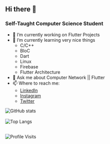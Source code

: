 
<!--
**MarceloJSCesar/MarceloJSCesar** is a ✨ _special_ ✨ repository because its `README.md` (this file) appears on your GitHub profile.

Here are some ideas to get you started:

- 🔭 I’m currently working on ...
- 🌱 I’m currently learning ...
- 👯 I’m looking to collaborate on ...
- 🤔 I’m looking for help with ...
- 💬 Ask me about ...
- 📫 How to reach me: ...
- 😄 Pronouns: ...
- ⚡ Fun fact: ...
-->

## Hi there 👋
### Self-Taught Computer Science Student

- 🔭 I’m currently working on Flutter Projects
- 🌱 I’m currently learning very nice things
  - C/C++
  - BloC
  - Dart 
  - Linux
  - Firebase
  - Flutter Architecture
- 💬 Ask me about Computer Network || Flutter
- 📫 Where to reach me: 
  - [LinkedIn](www.linkedin.com/in/marcelo-cesar-se)
  - [Instagram](https://www.instagram.com/d__jordan_/)
  - [Twitter](https://twitter.com/MarceloCesarSE) <br>
  

![GitHub stats](https://github-readme-stats.vercel.app/api?username=marcelojscesar&show_icons=true&theme=dracula&hide=prs,contribs) <br> <br>
![Top Langs](https://github-readme-stats.vercel.app/api/top-langs/?username=marcelojscesar&&layout=compact&hide=tex) <br> <br>

![Profile Visits](https://gpvc.arturio.dev/MarceloJSCesar)
